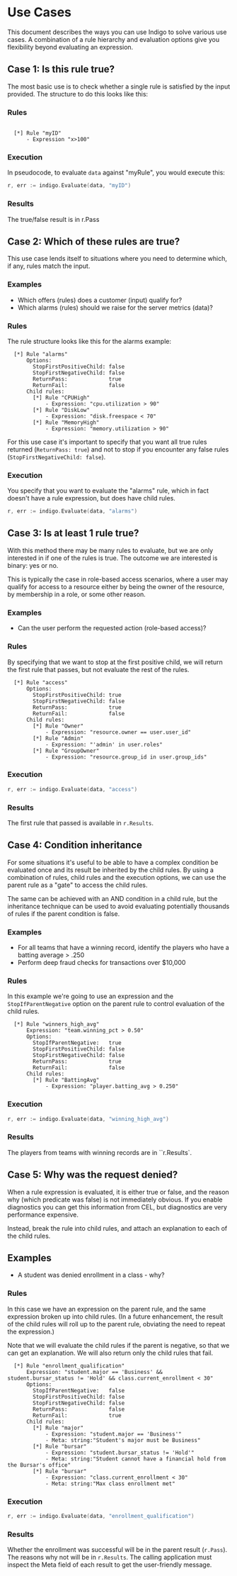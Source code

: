 # Use Cases
This document describes the ways you can use Indigo to solve various use cases. A combination of a rule hierarchy and evaluation options give you flexibility beyond evaluating an expression. 



## Case 1: Is this rule true?
The most basic use is to check whether a single rule is satisfied by the input provided. The structure to do this looks like this:


### Rules

```
 
  [*] Rule "myID"
	  - Expression "x>100"
```


### Execution
In pseudocode, to evaluate ``data`` against "myRule", you would execute this:

``` go
r, err := indigo.Evaluate(data, "myID")
```

### Results
The true/false result is in r.Pass


## Case 2: Which of these rules are true?
This use case lends itself to situations where you need to determine which, if any, rules match the input.

### Examples
- Which offers (rules) does a customer (input) qualify for?
- Which alarms (rules) should we raise for the server metrics (data)?


### Rules
The rule structure looks like this for the alarms example:

```
  [*] Rule "alarms"
      Options: 
        StopFirstPositiveChild: false 
        StopFirstNegativeChild: false 
        ReturnPass:             true 
        ReturnFail:             false
      Child rules:
        [*] Rule "CPUHigh"
            - Expression: "cpu.utilization > 90"
        [*] Rule "DiskLow"
            - Expression: "disk.freespace < 70"
        [*] Rule "MemoryHigh"
            - Expression: "memory.utilization > 90"
```


For this use case it's important to specify that you want all true rules returned (``ReturnPass: true``) and not to stop if you encounter any false rules (``StopFirstNegativeChild: false``).

### Execution
You specify that you want to evaluate the "alarms" rule, which in fact doesn't have a rule expression, but does have child rules. 

``` go
r, err := indigo.Evaluate(data, "alarms")
```


## Case 3: Is at least 1 rule true? 
With this method there may be many rules to evaluate, but we are only interested in if one of the rules is true. The outcome we are interested is binary: yes or no. 

This is typically the case in role-based access scenarios, where a user may qualify for access to a resource either by being the owner of the resource, by membership in a role, or some other reason. 


### Examples
- Can the user perform the requested action (role-based access)?

### Rules
By specifying that we want to stop at the first positive child, we will return the first rule that passes, but not evaluate the rest of the rules.

```
  [*] Rule "access"
      Options: 
        StopFirstPositiveChild: true 
        StopFirstNegativeChild: false 
        ReturnPass:             true
        ReturnFail:             false
      Child rules:
        [*] Rule "Owner"
            - Expression: "resource.owner == user.user_id"
        [*] Rule "Admin"
            - Expression: "'admin' in user.roles"
        [*] Rule "GroupOwner"
            - Expression: "resource.group_id in user.group_ids"
```


### Execution

``` go
r, err := indigo.Evaluate(data, "access")
```

### Results
The first rule that passed is available in ``r.Results``.


## Case 4: Condition inheritance
For some situations it's useful to be able to have a complex condition be evaluated once and its result be inherited by the child rules. By using a combination of rules, child rules and the execution options, we can use the parent rule as a "gate" to access the child rules. 

The same can be achieved with an AND condition in a child rule, but the inheritance technique can be used to avoid evaluating potentially thousands of rules if the parent condition is false. 

### Examples
- For all teams that have a winning record, identify the players who have a batting average > .250
- Perform deep fraud checks for transactions over $10,000


### Rules
In this example we're going to use an expression and the ``StopIfParentNegative`` option on the parent rule to control evaluation of the child rules. 

```
  [*] Rule "winners_high_avg"
      Expression: "team.winning_pct > 0.50"
      Options: 
        StopIfParentNegative:   true
        StopFirstPositiveChild: false
        StopFirstNegativeChild: false 
        ReturnPass:             true 
        ReturnFail:             false
      Child rules:
        [*] Rule "BattingAvg"
            - Expression: "player.batting_avg > 0.250"

```

### Execution

``` go
r, err := indigo.Evaluate(data, "winning_high_avg")
```


### Results
The players from teams with winning records are in ``r.Results`. 


## Case 5: Why was the request denied? 
When a rule expression is evaluated, it is either true or false, and the reason why (which predicate was false) is not immediately obvious. If you enable diagnostics you can get this information from CEL, but diagnostics are very performance expensive.

Instead, break the rule into child rules, and attach an explanation to each of the child rules. 

## Examples
- A student was denied enrollment in a class - why?

### Rules
In this case we have an expression on the parent rule, and the same expression broken up into child rules. (In a future enhancement, the result of the child rules will roll up to the parent rule, obviating the need to repeat the expression.)

Note that we will evaluate the child rules if the parent is negative, so that we can get an explanation. We will also return only the child rules that fail. 

```
  [*] Rule "enrollment_qualification"
      Expression: "student.major == 'Business' && student.bursar_status != 'Hold' && class.current_enrollment < 30"
      Options: 
        StopIfParentNegative:   false
        StopFirstPositiveChild: false
        StopFirstNegativeChild: false 
        ReturnPass:             false
        ReturnFail:             true
      Child rules:
        [*] Rule "major"
            - Expression: "student.major == 'Business'"
            - Meta: string:"Student's major must be Business"
        [*] Rule "bursar"
            - Expression: "student.bursar_status != 'Hold'"
            - Meta: string:"Student cannot have a financial hold from the Bursar's office"
        [*] Rule "bursar"
            - Expression: "class.current_enrollment < 30"
            - Meta: string:"Max class enrollment met"
```

### Execution

``` go
r, err := indigo.Evaluate(data, "enrollment_qualification")
```


### Results
Whether the enrollment was successful will be in the parent result (``r.Pass``). The reasons why not will be in ``r.Results``. The calling application must inspect the Meta field of each result to get the user-friendly message. 


